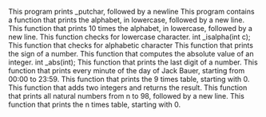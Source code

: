 This program prints _putchar, followed by a newline
This program contains a function that prints the alphabet, in lowercase, followed by a new line.
This function that prints 10 times the alphabet, in lowercase, followed by a new line.
This function checks for lowercase character.
int _isalpha(int c);
This function that checks for alphabetic character
This function that prints the sign of a number.
This function that computes the absolute value of an integer.
int _abs(int);
This function that prints the last digit of a number.
This function that prints every minute of the day of Jack Bauer, starting from 00:00 to 23:59.
This function that prints the 9 times table, starting with 0.
This function that adds two integers and returns the result.
This function that prints all natural numbers from n to 98, followed by a new line.
This function that prints the n times table, starting with 0.
